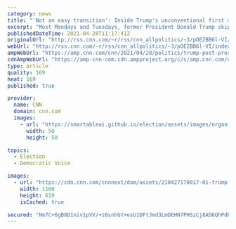 ```yaml
---
category: news
title: "'Not an easy transition': Inside Trump's unconventional first months out of office "
excerpt: "Most Mondays and Tuesdays, former President Donald Trump skips golf to confer with aides about the week ahead.\n    \n"
publishedDateTime: 2021-04-28T11:17:41Z
originalUrl: "http://rss.cnn.com/~r/rss/cnn_allpolitics/~3/pOEZBB6l-VI/index.html"
webUrl: "http://rss.cnn.com/~r/rss/cnn_allpolitics/~3/pOEZBB6l-VI/index.html"
ampWebUrl: "https://amp.cnn.com/cnn/2021/04/28/politics/trump-post-presidency/index.html"
cdnAmpWebUrl: "https://amp-cnn-com.cdn.ampproject.org/c/s/amp.cnn.com/cnn/2021/04/28/politics/trump-post-presidency/index.html"
type: article
quality: 169
heat: 169
published: true

provider:
  name: CNN
  domain: cnn.com
  images:
    - url: "https://smartableai.github.io/election/assets/images/organizations/cnn.com-50x50.jpg"
      width: 50
      height: 50

topics:
  - Election
  - Democratic Voice

images:
  - url: "https://cdn.cnn.com/cnnnext/dam/assets/210427170017-01-trump-manhattan-0309-super-tease.jpg"
    width: 1100
    height: 619
    isCached: true

secured: "Nm7C+6gB8D1niv1pVV/+z6snhGY+esU1DFtJmd3LmDEHN7PHSzCj8AD6QhPdPmoTA4mHaxWnIvMSNXx/c6FpPTYk1oAe6zZ6FnbKrDAmbo/utmNzqK3gNaa/N2CoRWS2RBrbuA9jOWepChQTQ8la8PQMUZkUNOE+Yx2Whyy8evDIe4Zxtz/j4g8cfTBYW6rWWoJHGBXWqEvYox2ZlosjxIcUM1mBmNgh5bSl+8mzX1H9Jkm0X7ddcNsi8qJ1GEE2ScFXyyGmaOnSa1duhEu9YcA7IkVpgx45PHQKwfnHZMUIjH5dGMGTIi7hkpPHETMSqISSGpzJRC4LsH3bz0+7BQDa/Dy2PUTIcqwtvYJ2wF0=;8sobZbv6qmms3o4rZ5j2+Q=="
---
```


